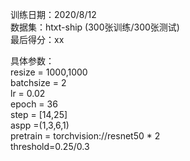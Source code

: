 训练日期：2020/8/12  
数据集：htxt-ship (300张训练/300张测试)  
最后得分：xx  

具体参数：  
resize = 1000,1000  
batchsize = 2  
lr = 0.02  
epoch = 36  
step = [14,25]  
aspp =(1,3,6,1)  
pretrain = torchvision://resnet50 * 2  
threshold=0.25/0.3  
